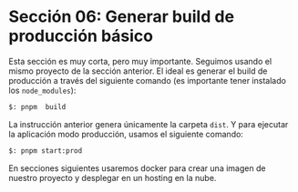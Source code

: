 # Sección 06: Generar build de producción básico

Esta sección es muy corta, pero muy importante. Seguimos usando el mismo proyecto de la sección anterior. El ideal es generar el build de producción a través del siguiente comando (es importante tener instalado los `node_modules`):

```txt
$: pnpm  build
```

La instrucción anterior genera únicamente la carpeta `dist`. Y para ejecutar la aplicación modo producción, usamos el siguiente comando:

```txt
$: pnpm start:prod
```

En secciones siguientes usaremos docker para crear una imagen de nuestro proyecto y desplegar en un hosting en la nube.
